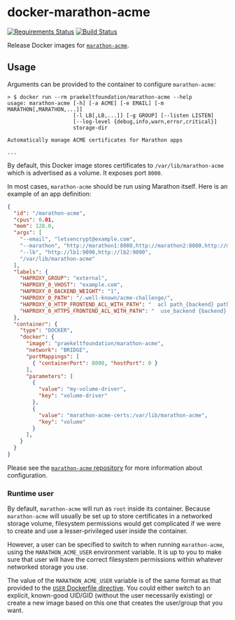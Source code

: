 # docker-marathon-acme

[![Requirements Status](https://requires.io/github/praekeltfoundation/docker-marathon-acme/requirements.svg?branch=master)](https://requires.io/github/praekeltfoundation/docker-marathon-acme/requirements/?branch=master)
[![Build Status](https://travis-ci.org/praekeltfoundation/docker-marathon-acme.svg?branch=master)](https://travis-ci.org/praekeltfoundation/docker-marathon-acme)

Release Docker images for [`marathon-acme`](https://github.com/praekeltfoundation/marathon-acme).

## Usage
Arguments can be provided to the container to configure `marathon-acme`:
```
> $ docker run --rm praekeltfoundation/marathon-acme --help
usage: marathon-acme [-h] [-a ACME] [-e EMAIL] [-m MARATHON[,MARATHON,...]]
                     [-l LB[,LB,...]] [-g GROUP] [--listen LISTEN]
                     [--log-level {debug,info,warn,error,critical}]
                     storage-dir

Automatically manage ACME certificates for Marathon apps

...
```

By default, this Docker image stores certificates to `/var/lib/marathon-acme` which is advertised as a volume. It exposes port `8000`.

In most cases, `marathon-acme` should be run using Marathon itself. Here is an example of an app definition:
```json
{
  "id": "/marathon-acme",
  "cpus": 0.01,
  "mem": 128.0,
  "args": [
    "--email", "letsencrypt@example.com",
    "--marathon", "http://marathon1:8080,http://marathon2:8080,http://marathon3:8080",
    "--lb", "http://lb1:9090,http://lb2:9090",
    "/var/lib/marathon-acme"
  ],
  "labels": {
    "HAPROXY_GROUP": "external",
    "HAPROXY_0_VHOST": "example.com",
    "HAPROXY_0_BACKEND_WEIGHT": "1",
    "HAPROXY_0_PATH": "/.well-known/acme-challenge/",
    "HAPROXY_0_HTTP_FRONTEND_ACL_WITH_PATH": "  acl path_{backend} path_beg {path}\n  use_backend {backend} if path_{backend}\n",
    "HAPROXY_0_HTTPS_FRONTEND_ACL_WITH_PATH": "  use_backend {backend} if path_{backend}\n"
  },
  "container": {
    "type": "DOCKER",
    "docker": {
      "image": "praekeltfoundation/marathon-acme",
      "network": "BRIDGE",
      "portMappings": [
        { "containerPort": 8000, "hostPort": 0 }
      ],
      "parameters": [
        {
          "value": "my-volume-driver",
          "key": "volume-driver"
        },
        {
          "value": "marathon-acme-certs:/var/lib/marathon-acme",
          "key": "volume"
        }
      ],
    }
  }
}
```

Please see the [`marathon-acme` repository](https://github.com/praekeltfoundation/marathon-acme) for more information about configuration.

### Runtime user
By default, `marathon-acme` will run as `root` inside its container. Because `marathon-acme` will usually be set up to store certificates in a networked storage volume, filesystem permissions would get complicated if we were to create and use a lesser-privileged user inside the container.

However, a user can be specified to switch to when running `marathon-acme`, using the `MARATHON_ACME_USER` environment variable. It is up to you to make sure that user will have the correct filesystem permissions within whatever networked storage you use.

The value of the `MARATHON_ACME_USER` variable is of the same format as that provided to the [`USER` Dockerfile directive](https://docs.docker.com/engine/reference/builder/#/user). You could either switch to an explicit, known-good UID/GID (without the user necessarily existing) or create a new image based on this one that creates the user/group that you want.
